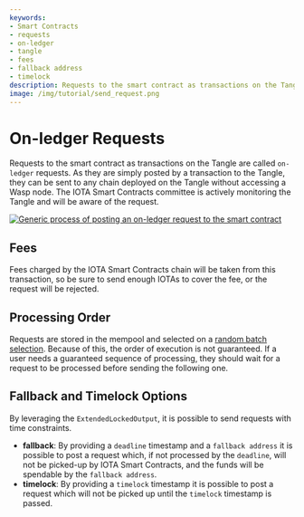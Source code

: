 ```yaml
---
keywords:
- Smart Contracts
- requests
- on-ledger
- tangle
- fees
- fallback address
- timelock
description: Requests to the smart contract as transactions on the Tangle are called on-ledger requests.
image: /img/tutorial/send_request.png
---
```


# On-ledger Requests

Requests to the smart contract as transactions on the Tangle are called `on-ledger` requests. As they are simply posted by a transaction to the Tangle, they can be sent to any chain deployed on the Tangle without accessing a Wasp node. The IOTA Smart Contracts committee is actively monitoring the Tangle and will be aware of the request.

[![Generic process of posting an on-ledger request to the smart contract](/img/tutorial/send_request.png)](/img/tutorial/send_request.png)

## Fees

Fees charged by the IOTA Smart Contracts chain will be taken from this transaction, so be sure to send enough IOTAs to cover the fee, or the request will be rejected.

## Processing Order

Requests are stored in the mempool and selected on a [random batch selection](../consensus.md). Because of this, the order of execution is not guaranteed. If a user needs a guaranteed sequence of processing, they should wait for a request to be processed before sending the following one.

## Fallback and Timelock Options

By leveraging the `ExtendedLockedOutput`, it is possible to send requests with time constraints.

- **fallback**: By providing a `deadline` timestamp and a `fallback address` it is possible to post a request which, if not processed by the `deadline`, will not be picked-up by IOTA Smart Contracts, and the funds will be spendable by the `fallback address`.
- **timelock**: By providing a `timelock` timestamp it is possible to post a request which will not be picked up until the `timelock` timestamp is passed.